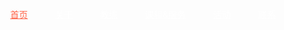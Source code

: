 <!DOCTYPE html>
<html lang="en">
<head>
    <meta charset="UTF-8">
    <meta http-equiv="X-UA-Compatible" content="IE=edge">
    <meta name="viewport" content="width=device-width, initial-scale=1.0">
    <title>Document</title>
    <style>
    .nav{
    width: 590px;
    height: 48px;
    margin-top: 20px;
    margin-left: 30px;
    }
    .nav>a{
        width: 52px;
        height: 48px;
        color: white;
        text-align: center;
        line-height: 48px;
        margin-left: 40px;
    }
    .nav>.active{
        color: tomato;
    }
    </style>
</head>
<body>
    <div class="nav">
        <a href="" class="active">首页</a>
        <a href="">关于</a>
        <a href="">教练</a>
        <a href="">课程&服务</a>
        <a href="">活动</a>
        <a href="">联系</a>
    </div>
</body>
</html>